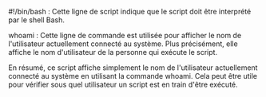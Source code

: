 #!/bin/bash : Cette ligne de script indique que le script doit être interprété par le shell Bash.

whoami : Cette ligne de commande est utilisée pour afficher le nom de l'utilisateur actuellement connecté au système. Plus précisément, elle affiche le nom d'utilisateur de la personne qui exécute le script.

En résumé, ce script affiche simplement le nom de l'utilisateur actuellement connecté au système en utilisant la commande whoami. Cela peut être utile pour vérifier sous quel utilisateur un script est en train d'être exécuté.





